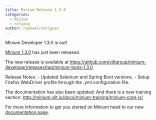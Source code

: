 ```yaml
---
title: Minium Release 1.3.0
categories:
  - Minium
  - release
author: raphaelrodrigues
---
```


Minium Developer 1.3.0 is out!

[Minium 1.3.0](https://github.com/viltgroup/minium-tools/releases/) has just been released.

The new release is available at https://github.com/viltgroup/minium-developer/releases/tag/minium-tools-1.3.0


Release Notes:
    - Updated Selenium and Spring Boot versions.
    - Setup Firefox WebDriver profile through the .yml configuration file.

The documentation has also been updated:
And there is a new training section: http://minium.vilt.io/docs/minium-training/minium-core-js/


For more information to get you started on Minium head to our new [documentation page](http://minium.vilt.io/docs/).
